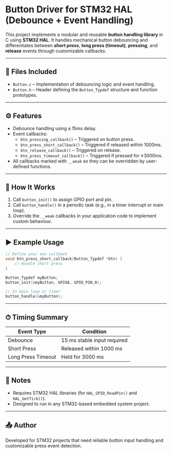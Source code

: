 # Button Driver for STM32 HAL (Debounce + Event Handling)

This project implements a modular and reusable **button handling library** in C using **STM32 HAL**. It handles mechanical button debouncing and differentiates between **short press**, **long press (timeout)**, **pressing**, and **release** events through customizable callbacks.

---

## 📁 Files Included

- `Button.c` – Implementation of debouncing logic and event handling.
- `Button.h` – Header defining the `Button_Typdef` structure and function prototypes.

---

## ⚙️ Features

- Debounce handling using a 15ms delay.
- Event callbacks:
  - `btn_pressing_callback()` – Triggered on button press.
  - `btn_press_short_callback()` – Triggered if released within 1000ms.
  - `btn_release_callback()` – Triggered on release.
  - `btn_press_timeout_callback()` – Triggered if pressed for ≥3000ms.
- All callbacks marked with `__weak` so they can be overridden by user-defined functions.

---

## 🧠 How It Works

1. Call `button_init()` to assign GPIO port and pin.
2. Call `button_handle()` in a periodic task (e.g., in a timer interrupt or main loop).
3. Override the `__weak` callbacks in your application code to implement custom behaviour.

---

## ▶️ Example Usage

```c
// Define your own callback
void btn_press_short_callback(Button_Typdef *btn) {
    // Handle short press
}
```

```c
Button_Typdef myButton;
button_init(&myButton, GPIOA, GPIO_PIN_0);

// In main loop or timer
button_handle(&myButton);
```

---

## ⏱ Timing Summary

| Event Type         | Condition                                     |
|--------------------|-----------------------------------------------|
| Debounce           | 15 ms stable input required                   |
| Short Press        | Released within 1000 ms                       |
| Long Press Timeout | Held for 3000 ms                              |

---

## 📌 Notes

- Requires STM32 HAL libraries (for `HAL_GPIO_ReadPin()` and `HAL_GetTick()`).
- Designed to run in any STM32-based embedded system project.

---

## 📤 Author

Developed for STM32 projects that need reliable button input handling and customizable press event detection.

